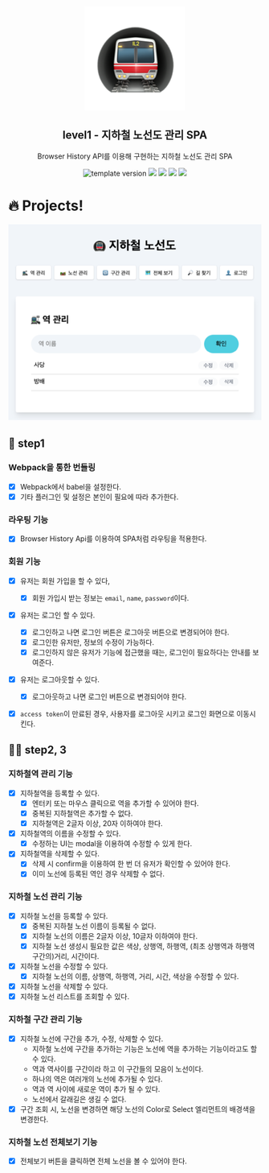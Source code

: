 <p align="middle" >
  <img width="200px;" src="./src/images/subway_emoji.png"/>
</p>
<h2 align="middle">level1 - 지하철 노선도 관리 SPA</h2>
<p align="middle">Browser History API를 이용해 구현하는 지하철 노선도 관리 SPA</p>
<p align="middle">
  <img src="https://img.shields.io/badge/version-1.0.0-blue?style=flat-square" alt="template version"/>
  <img src="https://img.shields.io/badge/language-html-red.svg?style=flat-square"/>
  <img src="https://img.shields.io/badge/language-css-blue.svg?style=flat-square"/>
  <img src="https://img.shields.io/badge/language-js-yellow.svg?style=flat-square"/>
  <img src="https://img.shields.io/badge/license-MIT-brightgreen.svg?style=flat-square"/>
</p>

# 🔥 Projects!

<p align="middle">
  <img src="./src/images/readme/subway_app_preview.png">
</p>

## 🎯 step1

### Webpack을 통한 번들링

- [x] Webpack에서 babel을 설정한다.
- [x] 기타 플러그인 및 설정은 본인이 필요에 따라 추가한다.

### 라우팅 기능

- [x] Browser History Api를 이용하여 SPA처럼 라우팅을 적용한다.

### 회원 기능

- [x] 유저는 회원 가입을 할 수 있다,
  - [x] 회원 가입시 받는 정보는 `email`, `name`, `password`이다.
- [x] 유저는 로그인 할 수 있다.
  - [x] 로그인하고 나면 로그인 버튼은 로그아웃 버튼으로 변경되어야 한다.
  - [x] 로그인한 유저만, 정보의 수정이 가능하다.
  - [x] 로그인하지 않은 유저가 기능에 접근했을 때는, 로그인이 필요하다는 안내를 보여준다.
- [x] 유저는 로그아웃할 수 있다.

  - [x] 로그아웃하고 나면 로그인 버튼으로 변경되어야 한다.

- [x] `access token`이 만료된 경우, 사용자를 로그아웃 시키고 로그인 화면으로 이동시킨다.

## 🎯🎯 step2, 3

### 지하철역 관리 기능

- [x] 지하철역을 등록할 수 있다.
  - [x] 엔터키 또는 마우스 클릭으로 역을 추가할 수 있어야 한다.
  - [x] 중복된 지하철역은 추가할 수 없다.
  - [x] 지하철역은 2글자 이상, 20자 이하여야 한다.
- [x] 지하철역의 이름을 수정할 수 있다.
  - [x] 수정하는 UI는 modal을 이용하여 수정할 수 있게 한다.
- [x] 지하철역을 삭제할 수 있다.
  - [x] 삭제 시 confirm을 이용하여 한 번 더 유저가 확인할 수 있어야 한다.
  - [x] 이미 노선에 등록된 역인 경우 삭제할 수 없다.

### 지하철 노선 관리 기능

- [x] 지하철 노선을 등록할 수 있다.
  - [x] 중복된 지하철 노선 이름이 등록될 수 없다.
  - [x] 지하철 노선의 이름은 2글자 이상, 10글자 이하여야 한다.
  - [x] 지하철 노선 생성시 필요한 값은 색상, 상행역, 하행역, (최초 상행역과 하행역 구간의)거리, 시간이다.
- [x] 지하철 노선을 수정할 수 있다.
  - [x] 지하철 노선의 이름, 상행역, 하행역, 거리, 시간, 색상을 수정할 수 있다.
- [x] 지하철 노선을 삭제할 수 있다.
- [x] 지하철 노선 리스트를 조회할 수 있다.

### 지하철 구간 관리 기능

- [x] 지하철 노선에 구간을 추가, 수정, 삭제할 수 있다.
  - 지하철 노선에 구간을 추가하는 기능은 노선에 역을 추가하는 기능이라고도 할 수 있다.
  - 역과 역사이를 구간이라 하고 이 구간들의 모음이 노선이다.
  - 하나의 역은 여러개의 노선에 추가될 수 있다.
  - 역과 역 사이에 새로운 역이 추가 될 수 있다.
  - 노선에서 갈래길은 생길 수 없다.
- [x] 구간 조회 시, 노선을 변경하면 해당 노선의 Color로 Select 엘리먼트의 배경색을 변경한다.

### 지하철 노선 전체보기 기능

- [x] 전체보기 버튼을 클릭하면 전체 노선을 볼 수 있어야 한다.
